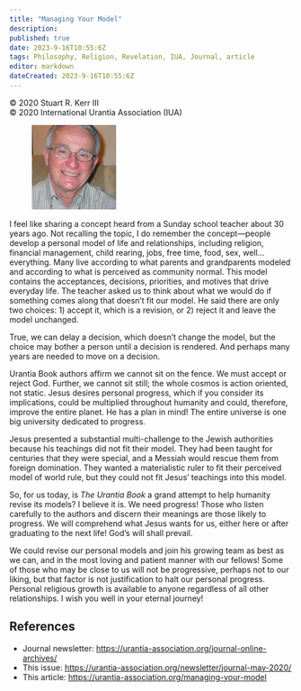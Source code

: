 ```yaml
---
title: "Managing Your Model"
description: 
published: true
date: 2023-9-16T10:55:6Z
tags: Philosophy, Religion, Revelation, IUA, Journal, article
editor: markdown
dateCreated: 2023-9-16T10:55:6Z
---
```


<p class="v-card v-sheet theme--light gray lighten-3 px-2">© 2020 Stuart R. Kerr III<br>© 2020 International Urantia Association (IUA)</p>

<figure id="Figure_1" class="image urantiapedia image-style-align-left">
<img src="../../../image/article/IUA_Journal/Mark-Kurtz-2009-150x150.jpg">
</figure>

I feel like sharing a concept heard from a Sunday school teacher about 30 years ago. Not recalling the topic, I do remember the concept—people develop a personal model of life and relationships, including religion, financial management, child rearing, jobs, free time, food, sex, well… everything. Many live according to what parents and grandparents modeled and according to what is perceived as community normal. This model contains the acceptances, decisions, priorities, and motives that drive everyday life. The teacher asked us to think about what we would do if something comes along that doesn’t fit our model. He said there are only two choices: 1) accept it, which is a revision, or 2) reject it and leave the model unchanged.

True, we can delay a decision, which doesn’t change the model, but the choice may bother a person until a decision is rendered. And perhaps many years are needed to move on a decision.

Urantia Book authors affirm we cannot sit on the fence. We must accept or reject God. Further, we cannot sit still; the whole cosmos is action oriented, not static. Jesus desires personal progress, which if you consider its implications, could be multiplied throughout humanity and could, therefore, improve the entire planet. He has a plan in mind! The entire universe is one big university dedicated to progress.

Jesus presented a substantial multi-challenge to the Jewish authorities because his teachings did not fit their model. They had been taught for centuries that they were special, and a Messiah would rescue them from foreign domination. They wanted a materialistic ruler to fit their perceived model of world rule, but they could not fit Jesus’ teachings into this model.

So, for us today, is _The Urantia Book_ a grand attempt to help humanity revise its models? I believe it is. We need progress! Those who listen carefully to the authors and discern their meanings are those likely to progress. We will comprehend what Jesus wants for us, either here or after graduating to the next life! God’s will shall prevail.

We could revise our personal models and join his growing team as best as we can, and in the most loving and patient manner with our fellows! Some of those who may be close to us will not be progressive, perhaps not to our liking, but that factor is not justification to halt our personal progress. Personal religious growth is available to anyone regardless of all other relationships. I wish you well in your eternal journey!

## References

- Journal newsletter: https://urantia-association.org/journal-online-archives/
- This issue: https://urantia-association.org/newsletter/journal-may-2020/
- This article: https://urantia-association.org/managing-your-model